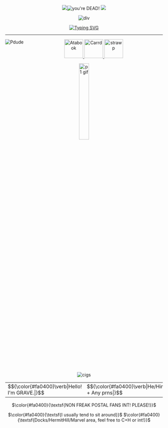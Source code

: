 <div align="center">

![](https://64.media.tumblr.com/8dd929363ed57df8626cdbbe3dccf861/c74de60fc71203bc-e4/s75x75_c1/fa5e66dfa96a969df80646a7f141181ade513a11.gifv)<img src="https://komarev.com/ghpvc/?username=vexuliii&color=e01d09&style=for-the-badge&label=Kill+count:" title="you're DEAD!"> ![](https://64.media.tumblr.com/8dd929363ed57df8626cdbbe3dccf861/c74de60fc71203bc-e4/s75x75_c1/fa5e66dfa96a969df80646a7f141181ade513a11.gifv)



<a><img src="https://64.media.tumblr.com/aa6107ebc30f5349f71cced85a99818e/2fbd07d6f892c2a7-e8/s1280x1920/850499ac1997e7b210efdb20ea6e316597ffa66d.png" align="center" alt="div" title="Creds to elrincondelchivo"></a>

<a href="https://git.io/typing-svg"><img src="https://readme-typing-svg.herokuapp.com?font=Trade+Winds&size=13&duration=3500&pause=1000&color=C30A0A&center=true&vCenter=true&repeat=false&width=435&lines=TCC+AND+ZERO+DAY+ARE+NOT+WELCOME.+DO+NOT+INTERACT." alt="Typing SVG" /></a>

<hr>

<div align="center">
  


<img src="https://64.media.tumblr.com/f1d2ddf8c02a573531daa29cbb134720/448de2f235b8fcbe-70/s500x750/b40b73a25b67d08b5cec03cc0af7de6e586a5c75.pnj" align="left" alt="Pdude" title="Art by SKELTRR"></a>

  <a href="https://vexulii.atabook.org/"><img src="https://64.media.tumblr.com/6d397cf45032816ee95eebc272c28a38/7e12cc3c384d74d1-6f/s250x400/7a7b67e51547f74a0889b017e4e55bfe5aad4d36.pnj" alt="Atabook" height=60px title="Atabook/Guestbook">
    <a href="https://vexgrave.ju.mp/"><img src="https://64.media.tumblr.com/dcfefc2fe0ebcacb3117567d9635115a/7e12cc3c384d74d1-90/s250x400/9c086d3c52f50f0d80ebbd84d45bd778cc8af7c2.pnj" alt="Carrd" height=60px title="Carrd">
      <a href="https://gravesited.straw.page/"><img src="https://64.media.tumblr.com/6ecaae1464f6b0e06c37a3724a2ecec4/6138bd87ce054daa-96/s250x400/93768974e3ac4aea092228138b38d4a01e02562e.pnj" alt="strawp" height=60px title="Strawpage">


<img src="https://64.media.tumblr.com/2b6e9d784103a0b7972fce121dc07891/fb1abe58ff02b2c1-be/s1280x1920/f156a3894f619afbdcb1dbbb7178ea6c9c7e8cb7.webp" alt="p1 gif" width="25%" title="Art by napalm985"></a>

![cigs](https://64.media.tumblr.com/b32ebdecd595d108fb7096b950fe774f/5203c8a05f74308e-9e/s75x75_c1/6f31d0d78464aa39a4fc52f71846d079f97edd3f.gifv)
<table>
<tr>
  <td>$${\color{#fa0400}\verb|Hello! I'm GRAVE.|}$$</td>
    <td>$${\color{#fa0400}\verb|He/Him + Any prns|}$$</td>
</tr>
</table>

$\color{#fa0400}{\textsf{NON FREAK POSTAL FANS INT! PLEASE!}}$

$\color{#fa0400}{\textsf{I usually tend to sit around}}$
$\color{#fa0400}{\textsf{Docks/HermitHill/Marvel area, feel free to C+H or int!}}$


